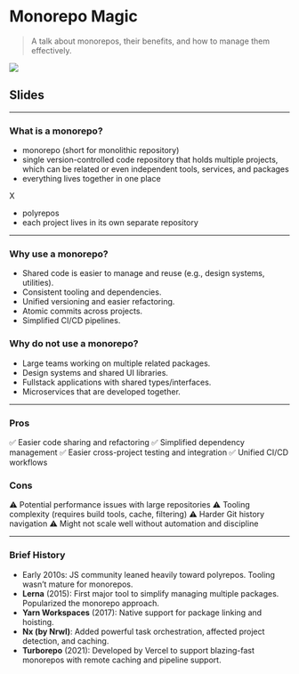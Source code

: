 # Monorepo Magic

> A talk about monorepos, their benefits, and how to manage them effectively.

![](./slides/010-magic.gif)

## Slides

---

### What is a monorepo?

- monorepo (short for monolithic repository)
- single version-controlled code repository that holds multiple projects,
  which can be related or even independent tools, services, and packages
- everything lives together in one place

X

- polyrepos
- each project lives in its own separate repository

---

### Why use a monorepo?

- Shared code is easier to manage and reuse (e.g., design systems, utilities).
- Consistent tooling and dependencies.
- Unified versioning and easier refactoring.
- Atomic commits across projects.
- Simplified CI/CD pipelines.

### Why do not use a monorepo?

- Large teams working on multiple related packages.
- Design systems and shared UI libraries.
- Fullstack applications with shared types/interfaces.
- Microservices that are developed together.

---

### Pros

✅ Easier code sharing and refactoring
✅ Simplified dependency management
✅ Easier cross-project testing and integration
✅ Unified CI/CD workflows

### Cons

⚠️ Potential performance issues with large repositories
⚠️ Tooling complexity (requires build tools, cache, filtering)
⚠️ Harder Git history navigation
⚠️ Might not scale well without automation and discipline

---

### Brief History

- Early 2010s: JS community leaned heavily toward polyrepos.
  Tooling wasn’t mature for monorepos.
- **Lerna** (2015): First major tool to simplify managing multiple packages.
  Popularized the monorepo approach.
- **Yarn Workspaces** (2017): Native support for package linking and hoisting.
- **Nx (by Nrwl)**: Added powerful task orchestration, affected project detection, and caching.
- **Turborepo** (2021): Developed by Vercel to support blazing-fast monorepos with remote caching and pipeline support.

